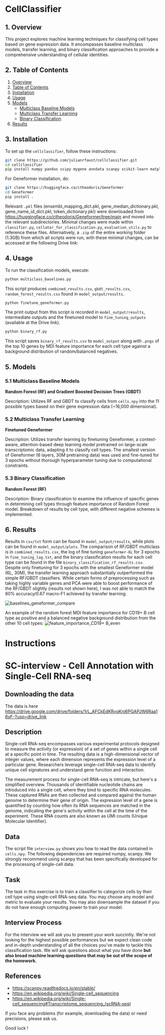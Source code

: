 # CellClassifier

## 1. Overview
This project explores machine learning techniques for classifying cell types based on gene expression data. It encompasses baseline multiclass models, transfer learning, and binary classification approaches to provide a comprehensive understanding of cellular identities.

## 2. Table of Contents
1. [Overview](#1-overview)
2. [Table of Contents](#2-table-of-contents)
3. [Installation](#3-installation)
4. [Usage](#4-usage)
5. [Models](#5-models)
   - [Multiclass Baseline Models](#51-multiclass-baseline-models)
   - [Multiclass Transfer Learning](#52-multiclass-transfer-learning)
   - [Binary Classification](#53-binary-classification)
6. [Results](#6-results)

## 3. Installation
To set up the `cellclassifier`, follow these instructions:

```bash
git clone https://github.com/julianrfaust/cellclassifier.git
cd cellclassifier
pip install numpy pandas scipy mygene anndata scanpy scikit-learn matplotlib seaborn tqdm
```

For Geneformer installation, do:

```bash
git clone https://huggingface.co/ctheodoris/Geneformer
cd Geneformer
pip install .
```

Relevant `.pkl` files (ensembl_mapping_dict.pkl, gene_median_dictionary.pkl, gene_name_id_dict.pkl, token_dictionary.pkl) were downloaded from https://huggingface.co/ctheodoris/Geneformer/tree/main and moved into the relevant subdirectories. Minimal changes were made within `classifier.py`, `collator_for_classification.py`, `evaluation_utils.py` to reference these files. Alternatively, a `.zip` of the entire working folder (1.3GB) from which all scripts were run, with these minimal changes, can be accessed at the following Drive link:

## 4. Usage
To run the classification models, execute:

```bash
python multiclass_baselines.py
```
This script produces `combined_results.csv`, `gbdt_results.csv`, `random_forest_results.csv` found in `model_output/results`.

```bash
python finetune_geneformer.py
```
The print output from this script is recorded in `model_output/results`, intermediate outputs and the finetuned model to `fine_tuning_outputs` (available at the Drive link). 

```bash
python binary_rf.py
```
This script saves `binary_rf_results.csv` to `model_output` along with `.pngs` of the top 10 genes by MDI feature importance for each cell type against a background distribution of random/balanced negatives.

## 5. Models

### 5.1 Multiclass Baseline Models
**Random Forest (RF) and Gradient Boosted Decision Trees (GBDT)**

Description: Utilizes RF and GBDT to classify cells from `cells.npy` into the 11 possible types based on their gene expression data (~16,000 dimensional).

### 5.2 Multiclass Transfer Learning
**Finetuned Geneformer**

Description: Utilizes transfer learning by finetuning Geneformer, a context-aware, attention-based deep learning model pretrained on large-scale transcriptomic data, adapting it to classify cell types. The smallest version of Geneformer (6 layers, 30M pretraining data) was used and fine-tuned for 3 epochs without thorough hyperparameter tuning due to computational constraints.

### 5.3 Binary Classification
**Random Forest (RF)**

Description: Binary classification to examine the influence of specific genes in determining cell types through feature importance of Random Forest model. Breakdown of results by cell type, with different negative schemes is implemented.

## 6. Results
Results in `csv/txt` form can be found in `model_output/results`, while plots can be found in `model_output/plots`. The comparison of RF/GBDT multiclass is in `combined_results.csv`, the log of fine tuning `geneformer-6L` for 3 epochs in `fine_tuning_log.txt`, and the binary classification results for each cell type can be found in the file `binary_classification_rf_results.csv`. Despite only finetuning for 3 epochs with the smallest Geneformer model (6L, 30M), the transfer learning approach substantially outperformed the simple RF/GBDT classifiers. While certain forms of preprocessing such as taking highly variable genes and PCA were able to boost performance of the RF/GBDT slightly (results not shown here), I was not able to match the 80% accuracy/0.67 macro-F1 achieved by transfer learning.

![baselines_geneformer_compare](https://github.com/user-attachments/assets/70dd6031-f534-4904-87e3-b84eb2f922a5)

An example of the random forest MDI feature importance for CD19+ B cell type as positive and a balanced negative background distribution from the other 10 cell types:
![feature_importance_CD19+ B_even](https://github.com/user-attachments/assets/8b0ab0d0-ef74-455e-b992-9fa0250dae10)

# Instructions
# SC-interview - Cell Annotation with Single-Cell RNA-seq

## Downloading the data

The data is here https://drive.google.com/drive/folders/1rL_AFCkEdKRvqKnj6PGAPJW6Raa16yF-?usp=drive_link

## Description

Single-cell RNA-seq encompasses various experimental protocols designed to measure the activity (or expression) of a set of genes within a single cell at a specific point in time. The resulting data is a high-dimensional vector of integer values, where each dimension represents the expression level of a particular gene. Researchers leverage single-cell RNA-seq data to identify unique cell signatures and understand gene function and interaction.

The measurement process for single-cell RNA-seq is intricate, but here's a simplified overview. Thousands of identifiable nucleotide chains are introduced into a single cell, where they bind to specific RNA molecules. These captured RNAs are then collected and compared against the human genome to determine their gene of origin. The expression level of a gene is quantified by counting how often its RNA sequences are matched in the genome, indicating the gene's activity within the cell at the time of the experiment. These RNA counts are also known as UMI counts (Unique Molecular Identifier).

## Data

The script file `interview.py` shows you how to read the data contained in `cells.npy`. The following dependencies are required numpy, scanpy. We strongly recommend using scanpy that has been specifically developed for the processing of single-cell data.

## Task

The task in this exercise is to train a classifier to categorize cells by their cell type using single-cell RNA-seq data. You may choose any model and metric to evaluate your results. You may also downsample the dataset if you do not have enough computing power to train your model. 

## Interview Process

For the interview we will ask you to present your work succintly. We're not looking for the highest possible performances but we expect clean code and in-depth understanding of all the choices you've made to tackle this classification task. We will ask questions about what you have done **but also broad machine learning questions that may be out of the scope of the homework.**

## References

- https://scanpy.readthedocs.io/en/stable/
- https://en.wikipedia.org/wiki/Single-cell_sequencing
- https://en.wikipedia.org/wiki/Single-cell_sequencing#Transcriptome_sequencing_(scRNA-seq)

If you face any problems (for example, downloading the data) or need precisions, please ask us. 

Good luck ! 



